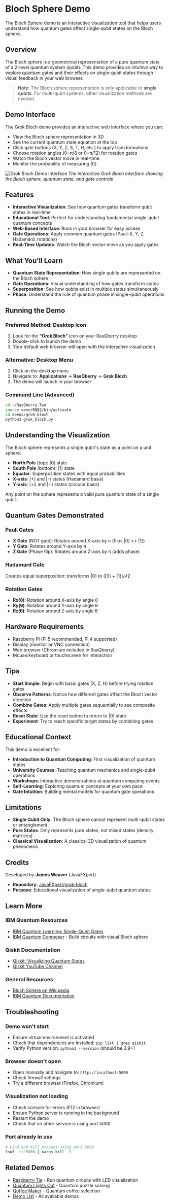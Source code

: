 # Bloch Sphere Demo

The Bloch Sphere demo is an interactive visualization tool that helps users understand how quantum gates affect single-qubit states on the Bloch sphere.

## Overview

The Bloch sphere is a geometrical representation of a pure quantum state of a 2-level quantum system (qubit). This demo provides an intuitive way to explore quantum gates and their effects on single-qubit states through visual feedback in your web browser.

> **Note**: The Bloch sphere representation is only applicable to **single qubits**. For multi-qubit systems, other visualization methods are needed.

## Demo Interface

The Grok Bloch demo provides an interactive web interface where you can:
- View the Bloch sphere representation in 3D
- See the current quantum state equation at the top
- Click gate buttons (X, Y, Z, S, T, H, etc.) to apply transformations
- Choose rotation angles (θ=π/8 or θ=π/12) for rotation gates
- Watch the Bloch vector move in real-time
- Monitor the probability of measuring |0⟩

![Grok Bloch Demo Interface](/demo-screenshots/grok-bloch-interface.png)
*The interactive Grok Bloch interface showing the Bloch sphere, quantum state, and gate controls*

## Features

- **Interactive Visualization**: See how quantum gates transform qubit states in real-time
- **Educational Tool**: Perfect for understanding fundamental single-qubit quantum concepts
- **Web-Based Interface**: Runs in your browser for easy access
- **Gate Operations**: Apply common quantum gates (Pauli-X, Y, Z, Hadamard, rotations)
- **Real-Time Updates**: Watch the Bloch vector move as you apply gates

## What You'll Learn

- **Quantum State Representation**: How single qubits are represented on the Bloch sphere
- **Gate Operations**: Visual understanding of how gates transform states
- **Superposition**: See how qubits exist in multiple states simultaneously
- **Phase**: Understand the role of quantum phase in single-qubit operations

## Running the Demo

### Preferred Method: Desktop Icon

1. Look for the **"Grok Bloch"** icon on your RasQberry desktop
2. Double-click to launch the demo
3. Your default web browser will open with the interactive visualization

### Alternative: Desktop Menu

1. Click on the desktop menu
2. Navigate to: **Applications** → **RasQberry** → **Grok Bloch**
3. The demo will launch in your browser

### Command Line (Advanced)

```bash
cd ~/RasQberry-Two
source venv/RQB2/bin/activate
cd demos/grok-bloch
python3 grok_bloch.py
```

## Understanding the Visualization

The Bloch sphere represents a single qubit's state as a point on a unit sphere:

- **North Pole** (top): |0⟩ state
- **South Pole** (bottom): |1⟩ state
- **Equator**: Superposition states with equal probabilities
- **X-axis**: |+⟩ and |-⟩ states (Hadamard basis)
- **Y-axis**: |+i⟩ and |-i⟩ states (circular basis)

Any point on the sphere represents a valid pure quantum state of a single qubit.

## Quantum Gates Demonstrated

### Pauli Gates
- **X Gate** (NOT gate): Rotates around X-axis by π (flips |0⟩ ↔ |1⟩)
- **Y Gate**: Rotates around Y-axis by π
- **Z Gate** (Phase flip): Rotates around Z-axis by π (adds phase)

### Hadamard Gate
Creates equal superposition: transforms |0⟩ to (|0⟩ + |1⟩)/√2

### Rotation Gates
- **Rx(θ)**: Rotation around X-axis by angle θ
- **Ry(θ)**: Rotation around Y-axis by angle θ
- **Rz(θ)**: Rotation around Z-axis by angle θ

## Hardware Requirements

- Raspberry Pi (Pi 5 recommended, Pi 4 supported)
- Display (monitor or VNC connection)
- Web browser (Chromium included in RasQberry)
- Mouse/keyboard or touchscreen for interaction

## Tips

- **Start Simple**: Begin with basic gates (X, Z, H) before trying rotation gates
- **Observe Patterns**: Notice how different gates affect the Bloch vector direction
- **Combine Gates**: Apply multiple gates sequentially to see composite effects
- **Reset State**: Use the reset button to return to |0⟩ state
- **Experiment**: Try to reach specific target states by combining gates

## Educational Context

This demo is excellent for:

- **Introduction to Quantum Computing**: First visualization of quantum states
- **University Courses**: Teaching quantum mechanics and single-qubit operations
- **Workshops**: Interactive demonstrations at quantum computing events
- **Self-Learning**: Exploring quantum concepts at your own pace
- **Gate Intuition**: Building mental models for quantum gate operations

## Limitations

- **Single Qubit Only**: The Bloch sphere cannot represent multi-qubit states or entanglement
- **Pure States**: Only represents pure states, not mixed states (density matrices)
- **Classical Visualization**: A classical 3D visualization of quantum phenomena

## Credits

Developed by **James Weaver** (JavaFXpert)

- **Repository**: [JavaFXpert/grok-bloch](https://github.com/JavaFXpert/grok-bloch)
- **Purpose**: Educational visualization of single-qubit quantum states

## Learn More

### IBM Quantum Resources
- [IBM Quantum Learning: Single-Qubit Gates](https://learning.quantum.ibm.com/course/basics-of-quantum-information/single-systems)
- [IBM Quantum Composer](https://quantum.ibm.com/composer) - Build circuits with visual Bloch sphere

### Qiskit Documentation
- [Qiskit: Visualizing Quantum States](https://docs.qiskit.org/stable/visualization.html#bloch-sphere)
- [Qiskit YouTube Channel](https://www.youtube.com/@qiskit)

### General Resources
- [Bloch Sphere on Wikipedia](https://en.wikipedia.org/wiki/Bloch_sphere)
- [IBM Quantum Documentation](https://docs.quantum.ibm.com/)

## Troubleshooting

### Demo won't start
- Ensure virtual environment is activated
- Check that dependencies are installed: `pip list | grep qiskit`
- Verify Python version: `python3 --version` (should be 3.9+)

### Browser doesn't open
- Open manually and navigate to: `http://localhost:5000`
- Check firewall settings
- Try a different browser (Firefox, Chromium)

### Visualization not loading
- Check console for errors (F12 in browser)
- Ensure Python server is running in the background
- Restart the demo
- Check that no other service is using port 5000

### Port already in use
```bash
# Find and kill process using port 5000
lsof -ti:5000 | xargs kill -9
```

## Related Demos

- [Raspberry Tie](raspberry-tie.md) - Run quantum circuits with LED visualization
- [Quantum Lights Out](quantum-lights-out.md) - Quantum puzzle solving
- [Qoffee Maker](qoffee-maker.md) - Quantum coffee selection
- [Demo List](00-demo-list.md) - All available demos
